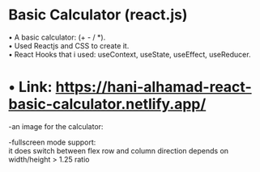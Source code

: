 # Basic Calculator (react.js)

• A basic calculator: (+ - / *).  
• Used Reactjs and CSS to create it.  
• React Hooks that i used: useContext, useState, useEffect, useReducer.  

# • Link: https://hani-alhamad-react-basic-calculator.netlify.app/


-an image for the calculator:

-fullscreen mode support:  
it does switch between flex row and column direction depends on width/height > 1.25 ratio
